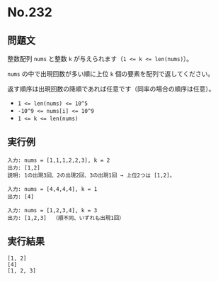 # No.232

## 問題文

整数配列 `nums` と整数 `k` が与えられます（`1 <= k <= len(nums)`）。

`nums` の中で出現回数が多い順に上位 `k` 個の要素を配列で返してください。

返す順序は出現回数の降順であれば任意です（同率の場合の順序は任意）。

* `1 <= len(nums) <= 10^5`
* `-10^9 <= nums[i] <= 10^9`
* `1 <= k <= len(nums)`

## 実行例

```
入力: nums = [1,1,1,2,2,3], k = 2
出力: [1,2]
説明: 1の出現3回、2の出現2回、3の出現1回 → 上位2つは [1,2]。

入力: nums = [4,4,4,4], k = 1
出力: [4]

入力: nums = [1,2,3,4], k = 3
出力: [1,2,3]  （順不同、いずれも出現1回）
```

## 実行結果

```
[1, 2]
[4]
[1, 2, 3]
```
